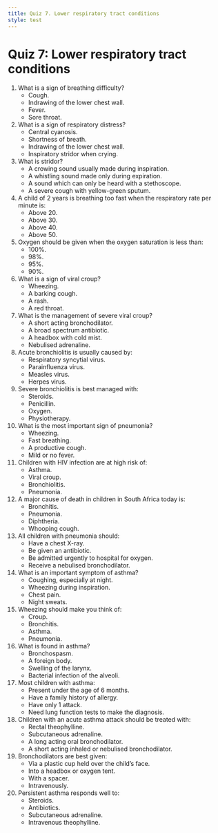 ```yaml
---
title: Quiz 7. Lower respiratory tract conditions
style: test
---
```


# Quiz 7: Lower respiratory tract conditions

1.	What is a sign of breathing difficulty?
	-	Cough.
	+	Indrawing of the lower chest wall.
	-	Fever.
	-	Sore throat.
2.	What is a sign of respiratory distress?
	+	Central cyanosis.
	-	Shortness of breath.
	-	Indrawing of the lower chest wall.
	-	Inspiratory stridor when crying.
3.	What is stridor?
	+	A crowing sound usually made during inspiration.
	-	A whistling sound made only during expiration.
	-	A sound which can only be heard with a stethoscope.
	-	A severe cough with yellow-green sputum.
4.	A child of 2 years is breathing too fast when the respiratory rate per minute is:
	-	Above 20.
	-	Above 30.
	+	Above 40.
	-	Above 50.	
5.	Oxygen should be given when the oxygen saturation is less than:
	-	100%.
	-	98%.
	-	95%.
	+	90%.
6.	What is a sign of viral croup?
	-	Wheezing.
	+	A barking cough.
	-	A rash.
	-	A red throat.
7.	What is the management of severe viral croup?
	-	A short acting bronchodilator.
	-	A broad spectrum antibiotic.
	-	A headbox with cold mist.
	+	Nebulised adrenaline.
8.	Acute bronchiolitis is usually caused by:
	+	Respiratory syncytial virus.
	-	Parainfluenza virus.
	-	Measles virus.
	-	Herpes virus.
9.	Severe bronchiolitis is best managed with:
	-	Steroids.
	-	Penicillin.
	+	Oxygen.
	-	Physiotherapy.
10.	What is the most important sign of pneumonia?
	-	Wheezing.
	+	Fast breathing.
	-	A productive cough.
	-	Mild or no fever.
11.	Children with HIV infection are at high risk of:
	-	Asthma.
	-	Viral croup.
	-	Bronchiolitis.
	+	Pneumonia.
12.	A major cause of death in children in South Africa today is:
	-	Bronchitis.
	+	Pneumonia.
	-	Diphtheria.
	-	Whooping cough.
13.	All children with pneumonia should:
	-	Have a chest X-ray.
	+	Be given an antibiotic.
	-	Be admitted urgently to hospital for oxygen.
	-	Receive a nebulised bronchodilator.
14.	What is an important symptom of asthma?
	+	Coughing, especially at night.
	-	Wheezing during inspiration.
	-	Chest pain.
	-	Night sweats.
15.	Wheezing should make you think of:
	-	Croup.
	-	Bronchitis.
	+	Asthma.
	-	Pneumonia.
16.	What is found in asthma?
	+	Bronchospasm.
	-	A foreign body.
	-	Swelling of the larynx.
	-	Bacterial infection of the alveoli.
17.	Most children with asthma:
	-	Present under the age of 6 months.
	+	Have a family history of allergy.
	-	Have only 1 attack.
	-	Need lung function tests to make the diagnosis.
18.	Children with an acute asthma attack should be treated with:
	-	Rectal theophylline.
	-	Subcutaneous adrenaline.
	+	A long acting oral bronchodilator.
	-	A short acting inhaled or nebulised bronchodilator.
19.	Bronchodilators are best given:
	-	Via a plastic cup held over the child’s face.
	-	Into a headbox or oxygen tent.
	-	With a spacer.
	+	Intravenously.
20.	Persistent asthma responds well to:
	+	Steroids.
	-	Antibiotics.
	-	Subcutaneous adrenaline.
	-	Intravenous theophylline.
